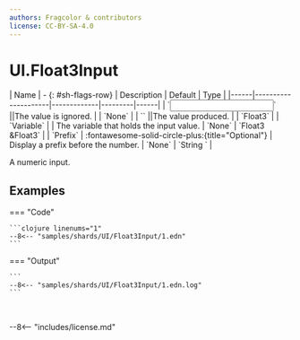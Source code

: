 ```yaml
---
authors: Fragcolor & contributors
license: CC-BY-SA-4.0
---
```



# UI.Float3Input

<div class="sh-parameters" markdown="1">
| Name | - {: #sh-flags-row} | Description | Default | Type |
|------|---------------------|-------------|---------|------|
| `<input>` ||The value is ignored. | | `None` |
| `<output>` ||The value produced. | | `Float3` |
| `Variable` |  | The variable that holds the input value. | `None` | `Float3 &Float3` |
| `Prefix` | :fontawesome-solid-circle-plus:{title="Optional"}  | Display a prefix before the number. | `None` | `String ` |

</div>

A numeric input.

## Examples

=== "Code"

    ```clojure linenums="1"
    --8<-- "samples/shards/UI/Float3Input/1.edn"
    ```

=== "Output"

    ```
    --8<-- "samples/shards/UI/Float3Input/1.edn.log"
    ```
&nbsp;

--8<-- "includes/license.md"
